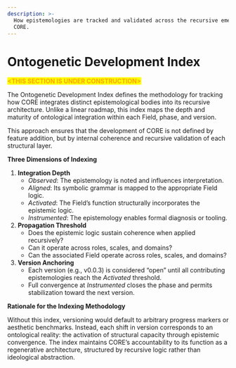 ```yaml
---
description: >-
  How epistemologies are tracked and validated across the recursive emergence of
  CORE.
---
```


# Ontogenetic Development Index

<mark style="color:orange;">**\<THIS SECTION IS UNDER CONSTRUCTION>**</mark>

The Ontogenetic Development Index defines the methodology for tracking how CORE integrates distinct epistemological bodies into its recursive architecture. Unlike a linear roadmap, this index maps the depth and maturity of ontological integration within each Field, phase, and version.

This approach ensures that the development of CORE is not defined by feature addition, but by internal coherence and recursive validation of each structural layer.

**Three Dimensions of Indexing**

1. **Integration Depth**
   * _Observed_: The epistemology is noted and influences interpretation.
   * _Aligned_: Its symbolic grammar is mapped to the appropriate Field logic.
   * _Activated_: The Field’s function structurally incorporates the epistemic logic.
   * _Instrumented_: The epistemology enables formal diagnosis or tooling.
2. **Propagation Threshold**
   * Does the epistemic logic sustain coherence when applied recursively?
   * Can it operate across roles, scales, and domains?
   * Can the associated Field operate across roles, scales, and domains?
3. **Version Anchoring**
   * Each version (e.g., v0.0.3) is considered “open” until all contributing epistemologies reach the _Activated_ threshold.
   * Full convergence at _Instrumented_ closes the phase and permits stabilization toward the next version.

**Rationale for the Indexing Methodology**

Without this index, versioning would default to arbitrary progress markers or aesthetic benchmarks. Instead, each shift in version corresponds to an ontological reality: the activation of structural capacity through epistemic convergence. The index maintains CORE’s accountability to its function as a regenerative architecture, structured by recursive logic rather than ideological abstraction.
